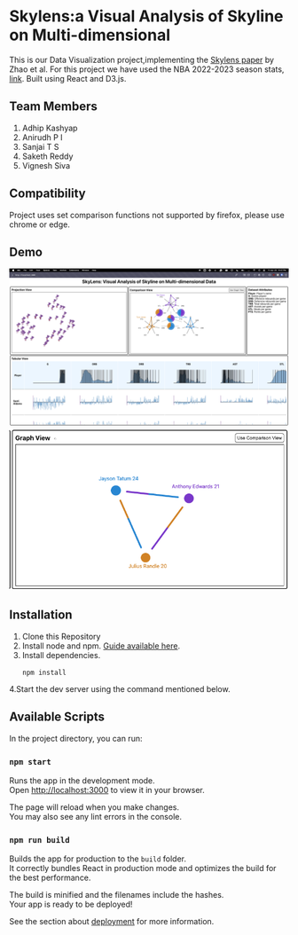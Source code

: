 # Skylens:a Visual Analysis of Skyline on Multi-dimensional

This is our Data Visualization project,implementing the [Skylens paper](https://arxiv.org/abs/1708.03462) by Zhao et al. For this project we have used the NBA 2022-2023 season stats, [link](https://www.kaggle.com/datasets/vivovinco/20222023-nba-player-stats-regular).
Built using React and D3.js.

## Team Members
1. Adhip Kashyap
2. Anirudh P I
3. Sanjai T S
4. Saketh Reddy
5. Vignesh Siva

## Compatibility
Project uses set comparison functions not supported by firefox, please use chrome or edge.

## Demo
![demo](/public/demo.png)
![demo2](/public/demo2.png)
## Installation

 1. Clone this Repository 
 2. Install node and npm. [Guide available here](https://nodejs.org/en/download/).
 3. Install dependencies.
    ```
    npm install
    ```
 4.Start the dev server using the command mentioned below.
    

## Available Scripts

In the project directory, you can run:

### `npm start`

Runs the app in the development mode.\
Open [http://localhost:3000](http://localhost:3000) to view it in your browser.

The page will reload when you make changes.\
You may also see any lint errors in the console.

### `npm run build`

Builds the app for production to the `build` folder.\
It correctly bundles React in production mode and optimizes the build for the best performance.

The build is minified and the filenames include the hashes.\
Your app is ready to be deployed!

See the section about [deployment](https://facebook.github.io/create-react-app/docs/deployment) for more information.


